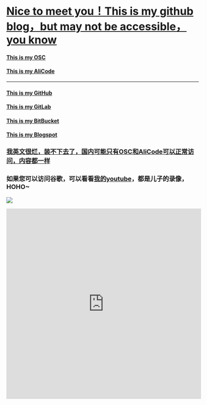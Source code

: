 # [Nice to meet you！This is my github blog，but may not be accessible，you know](https://ztshandong.github.io/)

#### [This is my OSC](https://git.oschina.net/ztshandong/oschina.io)
#### [This is my AliCode](https://code.aliyun.com/zhuorui/aliyun.io)
---
#### [This is my GitHub](https://github.com/ztshandong/ztshandong.github.io)
#### [This is my GitLab](https://gitlab.com/ztshandongPublic/gitlab.io)
#### [This is my BitBucket](https://bitbucket.org/zhuorui/bitbucket.io)
#### [This is my Blogspot](https://ztshandong.blogspot.com/)

### [我英文很烂，装不下去了，国内可能只有OSC和AliCode可以正常访问，内容都一样]()
### 如果您可以访问谷歌，可以看看[我的youtube](https://www.youtube.com/channel/UCPNp__Qp_tbehUzgLOjT-gA/playlists)，都是儿子的录像，HOHO~

[![](http://ztshandong.oss-cn-shanghai.aliyuncs.com/kid/moka.jpg)](http://i.youku.com/zhangzhuorui)

<iframe height=498 width=510 src='http://player.youku.com/embed/XMjc0NzcxODkyNA==' frameborder=0 'allowfullscreen'></iframe>

